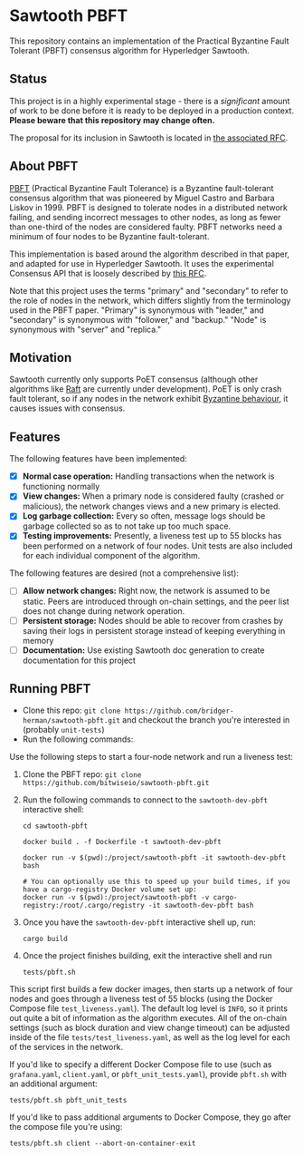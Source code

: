 # Sawtooth PBFT

This repository contains an implementation of the Practical Byzantine Fault
Tolerant (PBFT) consensus algorithm for Hyperledger Sawtooth.

## Status
This project is in a highly experimental stage - there is a *significant* amount
of work to be done before it is ready to be deployed in a production context.
**Please beware that this repository may change often.**

The proposal for its inclusion in Sawtooth is located in [the associated
RFC](https://github.com/bridger-herman/sawtooth-rfcs/blob/pbft-consensus/text/0000-pbft-consensus.md).


## About PBFT
[PBFT](https://www.usenix.org/legacy/events/osdi99/full_papers/castro/castro_html/castro.html)
(Practical Byzantine Fault Tolerance) is a Byzantine
fault-tolerant consensus algorithm that was pioneered by Miguel Castro and
Barbara Liskov in 1999. PBFT is designed to tolerate nodes in a distributed
network failing, and sending incorrect messages to other nodes, as long as
fewer than one-third of the nodes are considered faulty. PBFT networks need a
minimum of four nodes to be Byzantine fault-tolerant.

This implementation is based around the algorithm described in that paper, and
adapted for use in Hyperledger Sawtooth. It uses the experimental Consensus
API that is loosely described by [this
RFC](https://github.com/aludvik/sawtooth-rfcs/blob/consensus/text/0000-consensus-api.md).

Note that this project uses the terms "primary" and "secondary" to refer to
the role of nodes in the network, which differs slightly from the terminology
used in the PBFT paper. "Primary" is synonymous with "leader," and "secondary"
is synonymous with "follower," and "backup." "Node" is synonymous with
"server" and "replica."

## Motivation
Sawtooth currently only supports PoET consensus (although other algorithms
like [Raft](https://github.com/hyperledger/sawtooth-raft) are currently under
development). PoET is only crash fault tolerant, so if any nodes in the
network exhibit [Byzantine
behaviour](https://en.wikipedia.org/wiki/Byzantine_fault_tolerance#Byzantine_Generals'_Problem),
it causes issues with consensus.


## Features
The following features have been implemented:

+ [x] **Normal case operation:** Handling transactions when the network is functioning normally
+ [x] **View changes:** When a primary node is considered faulty (crashed or
  malicious), the network changes views and a new primary is elected.
+ [x] **Log garbage collection:** Every so often, message logs should be garbage
  collected so as to not take up too much space.
+ [x] **Testing improvements:** Presently, a liveness test up to 55 blocks has
  been performed on a network of four nodes. Unit tests are also included for
  each individual component of the algorithm.

The following features are desired (not a comprehensive list):
+ [ ] **Allow network changes:** Right now, the network is assumed to be
  static. Peers are introduced through on-chain settings, and the peer list
  does not change during network operation.
+ [ ] **Persistent storage:** Nodes should be able to recover from crashes by
  saving their logs in persistent storage instead of keeping everything in
  memory
+ [ ] **Documentation:** Use existing Sawtooth doc generation to create
  documentation for this project

## Running PBFT

+ Clone this repo:
  `git clone https://github.com/bridger-herman/sawtooth-pbft.git`
  and checkout the branch you're interested in (probably `unit-tests`)
+ Run the following commands:

Use the following steps to start a four-node network and run a liveness
test:

1.  Clone the PBFT repo:
    `git clone https://github.com/bitwiseio/sawtooth-pbft.git`

2.  Run the following commands to connect to the `sawtooth-dev-pbft`
    interactive shell:

    ```
    cd sawtooth-pbft

    docker build . -f Dockerfile -t sawtooth-dev-pbft

    docker run -v $(pwd):/project/sawtooth-pbft -it sawtooth-dev-pbft bash

    # You can optionally use this to speed up your build times, if you have a cargo-registry Docker volume set up:
    docker run -v $(pwd):/project/sawtooth-pbft -v cargo-registry:/root/.cargo/registry -it sawtooth-dev-pbft bash
    ```

3.  Once you have the `sawtooth-dev-pbft` interactive shell up, run:

    ```
    cargo build
    ```

4.  Once the project finishes building, exit the interactive shell and
    run

    ```
    tests/pbft.sh
    ```

This script first builds a few docker images, then starts up a network of four
nodes and goes through a liveness test of 55 blocks (using the Docker Compose
file `test_liveness.yaml`). The default log level is `INFO`, so it prints out
quite a bit of information as the algorithm executes. All of the on-chain
settings (such as block duration and view change timeout) can be adjusted
inside of the file `tests/test_liveness.yaml`, as well as the log level for
each of the services in the network.

If you'd like to specify a different Docker Compose file to use (such as
`grafana.yaml`, `client.yaml`, or `pbft_unit_tests.yaml`), provide `pbft.sh`
with an additional argument:

```
tests/pbft.sh pbft_unit_tests
```

If you'd like to pass additional arguments to Docker Compose, they go
after the compose file you're using:

```
tests/pbft.sh client --abort-on-container-exit
```
